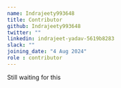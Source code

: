 ```yaml
---
name: Indrajeety993648
title: Contributor
github: Indrajeety993648
twitter: ""
linkedin: indrajeet-yadav-5619b8283
slack: ""
joining_date: "4 Aug 2024"
role : contributor
---
```


Still waiting for this
